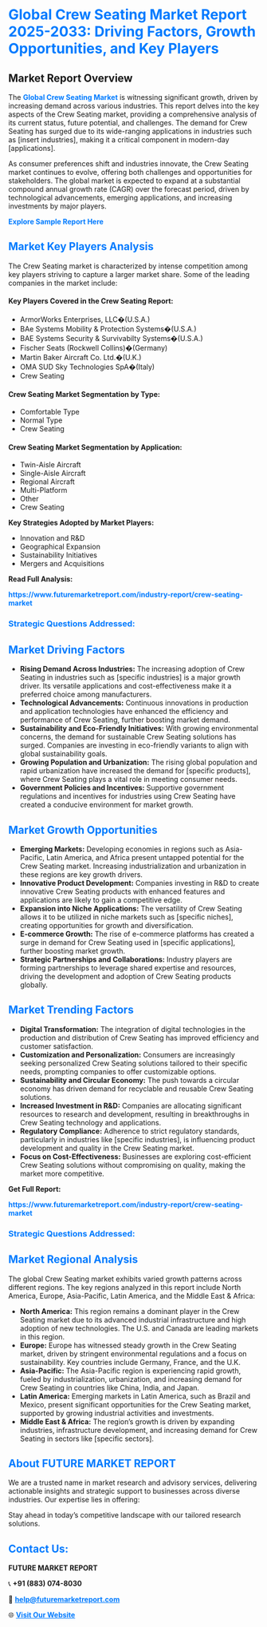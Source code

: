 <h1 style="color: #007BFF;">Global Crew Seating Market Report 2025-2033: Driving Factors, Growth Opportunities, and Key Players</h1>

<section id="overview">
<h2>Market Report Overview</h2>
<p>The <a href="https://www.futuremarketreport.com/industry-report/crew-seating-market" style="color: #007BFF; text-decoration: none;"><strong>Global Crew Seating Market</strong></a> is witnessing significant growth, driven by increasing demand across various industries. This report delves into the key aspects of the Crew Seating market, providing a comprehensive analysis of its current status, future potential, and challenges. The demand for Crew Seating has surged due to its wide-ranging applications in industries such as [insert industries], making it a critical component in modern-day [applications].</p>
<p>As consumer preferences shift and industries innovate, the Crew Seating market continues to evolve, offering both challenges and opportunities for stakeholders. The global market is expected to expand at a substantial compound annual growth rate (CAGR) over the forecast period, driven by technological advancements, emerging applications, and increasing investments by major players.</p>
</section>

<section id="overview">
<p><a href="https://www.futuremarketreport.com/request-sample/reportId=106540" style="color: #007BFF; text-decoration: none;"><strong>Explore Sample Report Here</strong></a></p>
</section>

<section id="key-players">
<h2 style="color: #007BFF;">Market Key Players Analysis</h2>
<p>The Crew Seating market is characterized by intense competition among key players striving to capture a larger market share. Some of the leading companies in the market include:</p>
<h4>Key Players Covered in the Crew Seating Report:</h4>
<ul><li>ArmorWorks Enterprises, LLC�(U.S.A.)</li><li>BAe Systems Mobility &amp; Protection Systems�(U.S.A.)</li><li>BAE Systems Security &amp; Survivabilty Systems�(U.S.A.)</li><li>Fischer Seats (Rockwell Collins)�(Germany)</li><li>Martin Baker Aircraft Co. Ltd.�(U.K.)</li><li>OMA SUD Sky Technologies SpA�(Italy)</li><li>Crew Seating</li></ul>
<h4>Crew Seating Market Segmentation by Type:</h4>
<ul><li>Comfortable Type</li><li>Normal Type</li><li>Crew Seating</li></ul>

<h4>Crew Seating Market Segmentation by Application:</h4>
<ul><li>Twin-Aisle Aircraft</li><li>Single-Aisle Aircraft</li><li>Regional Aircraft</li><li>Multi-Platform</li><li>Other</li><li>Crew Seating</li></ul>
<p><strong>Key Strategies Adopted by Market Players:</strong></p>
<ul>
<li>Innovation and R&D</li>
<li>Geographical Expansion</li>
<li>Sustainability Initiatives</li>
<li>Mergers and Acquisitions</li>
</ul>
</section>

<section>
<p><strong>Read Full Analysis: </strong></p><a href="https://www.futuremarketreport.com/industry-report/crew-seating-market" style="color: #007BFF; text-decoration: none;"><strong>https://www.futuremarketreport.com/industry-report/crew-seating-market</strong></a>
<h3 style="color: #007BFF;">Strategic Questions Addressed:</h3>
</section>

<section id="driving-factors">
<h2 style="color: #007BFF;">Market Driving Factors</h2>
<ul>
<li><strong>Rising Demand Across Industries:</strong> The increasing adoption of Crew Seating in industries such as [specific industries] is a major growth driver. Its versatile applications and cost-effectiveness make it a preferred choice among manufacturers.</li>
<li><strong>Technological Advancements:</strong> Continuous innovations in production and application technologies have enhanced the efficiency and performance of Crew Seating, further boosting market demand.</li>
<li><strong>Sustainability and Eco-Friendly Initiatives:</strong> With growing environmental concerns, the demand for sustainable Crew Seating solutions has surged. Companies are investing in eco-friendly variants to align with global sustainability goals.</li>
<li><strong>Growing Population and Urbanization:</strong> The rising global population and rapid urbanization have increased the demand for [specific products], where Crew Seating plays a vital role in meeting consumer needs.</li>
<li><strong>Government Policies and Incentives:</strong> Supportive government regulations and incentives for industries using Crew Seating have created a conducive environment for market growth.</li>
</ul>
</section>

<section id="growth-opportunities">
<h2 style="color: #007BFF;">Market Growth Opportunities</h2>
<ul>
<li><strong>Emerging Markets:</strong> Developing economies in regions such as Asia-Pacific, Latin America, and Africa present untapped potential for the Crew Seating market. Increasing industrialization and urbanization in these regions are key growth drivers.</li>
<li><strong>Innovative Product Development:</strong> Companies investing in R&D to create innovative Crew Seating products with enhanced features and applications are likely to gain a competitive edge.</li>
<li><strong>Expansion into Niche Applications:</strong> The versatility of Crew Seating allows it to be utilized in niche markets such as [specific niches], creating opportunities for growth and diversification.</li>
<li><strong>E-commerce Growth:</strong> The rise of e-commerce platforms has created a surge in demand for Crew Seating used in [specific applications], further boosting market growth.</li>
<li><strong>Strategic Partnerships and Collaborations:</strong> Industry players are forming partnerships to leverage shared expertise and resources, driving the development and adoption of Crew Seating products globally.</li>
</ul>
</section>

<section id="trending-factors">
<h2 style="color: #007BFF;">Market Trending Factors</h2>
<ul>
<li><strong>Digital Transformation:</strong> The integration of digital technologies in the production and distribution of Crew Seating has improved efficiency and customer satisfaction.</li>
<li><strong>Customization and Personalization:</strong> Consumers are increasingly seeking personalized Crew Seating solutions tailored to their specific needs, prompting companies to offer customizable options.</li>
<li><strong>Sustainability and Circular Economy:</strong> The push towards a circular economy has driven demand for recyclable and reusable Crew Seating solutions.</li>
<li><strong>Increased Investment in R&D:</strong> Companies are allocating significant resources to research and development, resulting in breakthroughs in Crew Seating technology and applications.</li>
<li><strong>Regulatory Compliance:</strong> Adherence to strict regulatory standards, particularly in industries like [specific industries], is influencing product development and quality in the Crew Seating market.</li>
<li><strong>Focus on Cost-Effectiveness:</strong> Businesses are exploring cost-efficient Crew Seating solutions without compromising on quality, making the market more competitive.</li>
</ul>
</section>

<section>
<p><strong>Get Full Report: </strong></p><a href="https://www.futuremarketreport.com/industry-report/crew-seating-market" style="color: #007BFF; text-decoration: none;"><strong>https://www.futuremarketreport.com/industry-report/crew-seating-market</strong></a>
<h3 style="color: #007BFF;">Strategic Questions Addressed:</h3>
</section>


<section id="regional-analysis">
<h2 style="color: #007BFF;">Market Regional Analysis</h2>
<p>The global Crew Seating market exhibits varied growth patterns across different regions. The key regions analyzed in this report include North America, Europe, Asia-Pacific, Latin America, and the Middle East & Africa:</p>
<ul>
<li><strong>North America:</strong> This region remains a dominant player in the Crew Seating market due to its advanced industrial infrastructure and high adoption of new technologies. The U.S. and Canada are leading markets in this region.</li>
<li><strong>Europe:</strong> Europe has witnessed steady growth in the Crew Seating market, driven by stringent environmental regulations and a focus on sustainability. Key countries include Germany, France, and the U.K.</li>
<li><strong>Asia-Pacific:</strong> The Asia-Pacific region is experiencing rapid growth, fueled by industrialization, urbanization, and increasing demand for Crew Seating in countries like China, India, and Japan.</li>
<li><strong>Latin America:</strong> Emerging markets in Latin America, such as Brazil and Mexico, present significant opportunities for the Crew Seating market, supported by growing industrial activities and investments.</li>
<li><strong>Middle East & Africa:</strong> The region’s growth is driven by expanding industries, infrastructure development, and increasing demand for Crew Seating in sectors like [specific sectors].</li>
</ul>
</section>

<footer>
<h2 style="color: #007BFF;">About FUTURE MARKET REPORT</h2>
<p>We are a trusted name in market research and advisory services, delivering actionable insights and strategic support to businesses across diverse industries. Our expertise lies in offering:</p>

<p>Stay ahead in today’s competitive landscape with our tailored research solutions.</p>

<h2 style="color: #007BFF;">Contact Us:</h2>
<p><strong>FUTURE MARKET REPORT</strong></p>
<p>📞 <strong>+91 (883) 074-8030</strong></p>
<p>📧 <strong><a href="mailto:help@futuremarketreport.com" style="color: #007BFF;">help@futuremarketreport.com</a></strong></p>
<p>🌐 <strong><a href="https://www.futuremarketreport.com/" style="color: #007BFF;">Visit Our Website</a></strong></p>
</footer>